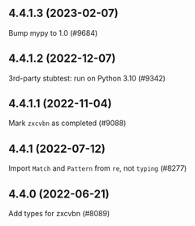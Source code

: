 ## 4.4.1.3 (2023-02-07)

Bump mypy to 1.0 (#9684)

## 4.4.1.2 (2022-12-07)

3rd-party stubtest: run on Python 3.10 (#9342)

## 4.4.1.1 (2022-11-04)

Mark `zxcvbn` as completed (#9088)

## 4.4.1 (2022-07-12)

Import `Match` and `Pattern` from `re`, not `typing` (#8277)

## 4.4.0 (2022-06-21)

Add types for zxcvbn (#8089)


